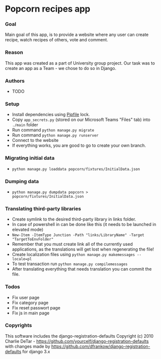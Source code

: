 # Popcorn recipes app

### Goal

Main goal of this app, is to provide a website where any user can create recipe, watch recipes of others, vote and comment.

### Reason

This app was created as a part of University group project.
Our task was to create an app as a Team - we chose to do so in Django.

### Authors

- TODO

### Setup

- Install dependencies using [Pipfile](https://pipenv-fork.readthedocs.io/en/latest/basics.html "Pipfile basics") lock.
- Copy `app_secrets.py` (stored on our Microsoft Teams "Files" tab) into `./main` folder
- Run command `python manage.py migrate`
- Run command `python manage.py runserver`
- Connect to the website
- If everything works, you are good to go to create your own branch.

### Migrating initial data

- `python manage.py loaddata popcorn/fixtures/InitialData.json`

### Dumping data

- `python manage.py dumpdata popcorn > popcorn/fixtures/InitialData.json`

### Translating third-party libraries

- Create symlink to the desired third-party library in links folder.
- In case of powershell in can be done like this (it needs to be launched in elevated mode)
- `New-Item -ItemType Junction -Path "links/LibraryName" -Target "TargetToEnvFolder"`
- Remember that you must create link all of the currently used applications, as the translations will get lost when regenerating the file!
- Create localization files using `python manage.py makemessages --locale=pl`
- To test transaction run `python manage.py compilemessages`
- After translating everything that needs translation you can commit the file.

### Todos

- Fix user page
- Fix category page
- Fix reset passwort page
- Fix js in main page


### Copyrights

This software includes the django-registration-defaults Copyright (c) 2010 Charlie DeTar - https://github.com/yourcelf/django-registration-defaults
with changes made by https://github.com/dfrankow/django-registration-defaults for django 3.x
